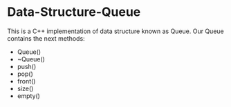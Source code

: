 # Data-Structure-Queue
This is a C++ implementation of data structure known as Queue. Our Queue contains the next methods:
- Queue()
- ~Queue()
- push()
- pop()
- front()
- size()
- empty()
